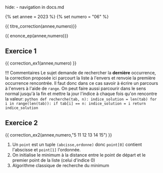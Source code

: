 hide: - navigation  in docs.md

{% set annee = 2023 %}
{% set numero = "06" %}


{{ titre_correction(annee,numero)}}

{{ enonce_ep(annee,numero)}}
 

## Exercice 1

{{ correction_ex1(annee,numero) }}


!!! Commentaires
    Le sujet demande de rechercher la **dernière** occurrence, la correction proposée ici parcourt la liste à l'envers et renvoie la première occurrence rencontrée. Il faut donc dans ce cas savoir à écrire un parcours à l'envers à l'aide de `range`. On peut faire aussi parcourir dans le sens normal jusqu'à la fin et mettre la jour l'indice à chaque fois qu'on rencontre la valeur:
    ```python
        def recherche(tab, n):
        indice_solution = len(tab)
        for i in range(len(tab)):
            if tab[i] == n:
                indice_solution = i
        return indice_solution
    ```
## Exercice 2 
 
{{ correction_ex2(annee,numero,"5 11 12 13 14 15") }}

1. Un `point` est un tuple `(abcisse,ordonne)` donc `point[0]` contient l'abscisse et `point[1]` l'ordonnée.
2. On initialise le minimum à la distance entre le point de départ et le premier point de la liste (celui d'indice 0)
3. Algorithme classique de recherche du minimum
